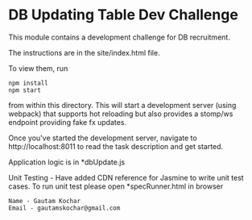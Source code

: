 DB Updating Table Dev Challenge
===============================

This module contains a development challenge for DB recruitment.

The instructions are in the site/index.html file.

To view them, run

```
npm install
npm start
```

from within this directory.  This will start a development server (using webpack)
that supports hot reloading but also provides a stomp/ws endpoint providing fake
fx updates.

Once you've started the development server, navigate to http://localhost:8011
to read the task description and get started.

Application logic is in *dbUpdate.js

Unit Testing -  Have added CDN reference for Jasmine to write unit test cases.
To run unit test please open *specRunner.html in browser

```
Name - Gautam Kochar
Email - gautamskochar@gmail.com
```
